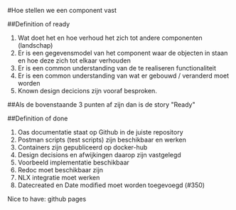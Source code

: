 #Hoe stellen we een component vast

##Definition of ready
1. Wat doet het en hoe verhoud het zich tot andere componenten (landschap)
2. Er is een gegevensmodel van het component waar de objecten in staan en hoe deze zich tot elkaar verhouden
3. Er is een common understanding van de te realiseren functionaliteit
4. Er is een common understanding van wat er gebouwd / veranderd moet worden
5. Known design decicions zijn vooraf besproken.

##Als de bovenstaande 3 punten af zijn dan is de story "Ready"
         
##Definition of done
1. Oas documentatie staat op Github in de juiste repository
2. Postman scripts (test scripts) zijn beschikbaar en werken
3. Containers zijn gepubliceerd op docker-hub
4. Design decisions en afwijkingen daarop zijn vastgelegd
5. Voorbeeld implementatie beschikbaar
6. Redoc moet beschikbaar zijn 
8. NLX integratie moet werken
9. Datecreated en Date modified moet worden toegevoegd (#350)

Nice to have: github pages
